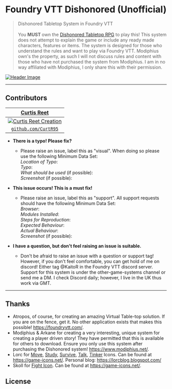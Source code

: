# Foundry VTT Dishonored (Unofficial)

> Dishonored Tabletop System in Foundry VTT
</br></br>
You <b> MUST </b> own the <a href="https://www.modiphius.net/products/dishonored-the-roleplaying-game-core-rulebook-pdf?">Dishonored Tabletop RPG</a> to play this! This system does not attempt to explain the game or include any ready made characters, features or items. The system is designed for those who understand the rules and want to play via Foundry VTT. Modiphius own's the property, as such I will not discuss rules and content with those who have not purchased the system from Modiphius. I am in no way affiliated with Modiphius, I only share this with their permission.

[![Header Image](https://i.imgur.com/KZV3h7C.jpg)](https://i.imgur.com/KZV3h7C.jpg)

<!-- **Badges will go here**

- build status
- issues (waffle.io maybe)
- devDependencies
- npm package
- coverage
- slack
- downloads
- gitter chat
- license
- etc.

[![Build Status](http://img.shields.io/travis/badges/badgerbadgerbadger.svg?style=flat-square)](https://travis-ci.org/badges/badgerbadgerbadger) [![Dependency Status](http://img.shields.io/gemnasium/badges/badgerbadgerbadger.svg?style=flat-square)](https://gemnasium.com/badges/badgerbadgerbadger) [![Coverage Status](http://img.shields.io/coveralls/badges/badgerbadgerbadger.svg?style=flat-square)](https://coveralls.io/r/badges/badgerbadgerbadger) [![Code Climate](http://img.shields.io/codeclimate/github/badges/badgerbadgerbadger.svg?style=flat-square)](https://codeclimate.com/github/badges/badgerbadgerbadger) [![Github Issues](http://githubbadges.herokuapp.com/badges/badgerbadgerbadger/issues.svg?style=flat-square)](https://github.com/badges/badgerbadgerbadger/issues) [![Pending Pull-Requests](http://githubbadges.herokuapp.com/badges/badgerbadgerbadger/pulls.svg?style=flat-square)](https://github.com/badges/badgerbadgerbadger/pulls) [![Gem Version](http://img.shields.io/gem/v/badgerbadgerbadger.svg?style=flat-square)](https://rubygems.org/gems/badgerbadgerbadger) [![License](http://img.shields.io/:license-mit-blue.svg?style=flat-square)](http://badges.mit-license.org) [![Badges](http://img.shields.io/:badges-9/9-ff6799.svg?style=flat-square)](https://github.com/badges/badgerbadgerbadger) -->

<!-- ---

## Features
## Documentation -->

---

## Contributors

| <a href="https://www.curtisreet.co.uk" target="_blank">**Curtis Reet**</a> |
| :---: |
| [![Curtis Reet Creation](https://avatars1.githubusercontent.com/u/36826879?s=50)](https://www.curtisreet.co.uk)    |
| <a href="https://github.com/CurtR95" target="_blank">`github.com/CurtR95`</a> |

<!-- ---

## FAQ -->

- **There is a typo! Please fix?**
    - Please raise an issue, label this as "visual". When doing so please use the following Minimum Data Set:
<br />*Location of Typo*:
<br />*Typo*:
<br />*What should be used* (if possible):
<br />*Screenshot* (if possible):
    
- **This issue occurs! This is a must fix!**
    - Please raise an issue, label this as "support". All support requests should have the following Minimum Data Set:
<br />*Browser*:
<br />*Modules Installed*:
<br />*Steps for Reproduction*:
<br />*Expected Behaviour*:
<br />*Actual Behaviour*:
<br />*Screenshot* (if possible):

- **I have a question, but don't feel raising an issue is suitable.**
    - Don't be afraid to raise an issue with a question or support tag! However, if you don't feel comfortable, you can get hold of me on discord! Either tag @KaitoR in the  Foundry VTT discord server. Support for this system is under the other-game-systems channel or send me a DM. I check Discord daily; however, I live in the UK thus work via GMT.
    
---

## Thanks
- Atropos, of course, for creating an amazing Virtual Table-top solution. If you are on the fence, get it. No other application exists that makes this possible! <a href="https://foundryvtt.com/" target="_blank">https://foundryvtt.com/</a>.
- Modiphius & Arkane for creating a very interesting, unique system for creating a player driven story! They have permitted that this is available for others to download. Ensure you only use this system after purchasing the Dishonored system! <a href="https://www.modiphius.net/products/dishonored-the-roleplaying-game-core-rulebook-pdf?">https://www.modiphius.net/</a>.
- Lorc for <a href="https://game-icons.net/1x1/lorc/walking-boot.html" target="_blank">Move</a>, <a href="https://game-icons.net/1x1/lorc/bookmarklet.html" target="_blank">Study</a>, <a href="https://game-icons.net/1x1/lorc/compass.html" target="_blank">Survive</a>, <a href="https://game-icons.net/1x1/lorc/lips.html" target="_blank">Talk</a>, <a href="https://game-icons.net/1x1/lorc/gears.html" target="_blank">Tinker</a> Icons. Can be found at <a href="https://game-icons.net/" target="_blank">https://game-icons.net/</a>. Personal blog: <a href="https://lorcblog.blogspot.com/" target="_blank">https://lorcblog.blogspot.com/</a>
- Skoll for <a href="https://game-icons.net/1x1/skoll/fist.html" target="_blank">Fight Icon</a>. Can be found at <a href="https://game-icons.net/" target="_blank">https://game-icons.net/</a>.

## License

<!-- [![License](http://img.shields.io/:license-mit-blue.svg?style=flat-square)](http://badges.mit-license.org)

- **[MIT license](http://opensource.org/licenses/mit-license.php)**
- Copyright 2015 © <a href="http://fvcproductions.com" target="_blank">FVCproductions</a>. -->
